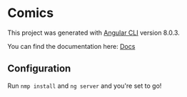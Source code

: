 # Comics

This project was generated with [Angular CLI](https://github.com/angular/angular-cli) version 8.0.3.

You can find the documentation here:
[Docs](https://docs.google.com/document/d/1CzH1_13pbjakrhnCXg3yVv9D-bvrlbEsl3qL9wb6vvQ)

## Configuration

Run `nmp install` and `ng server` and you're set to go! 

